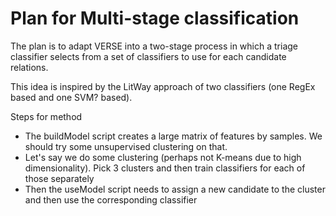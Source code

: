 # Plan for Multi-stage classification

The plan is to adapt VERSE into a two-stage process in which a triage classifier selects from a set of classifiers to use for each candidate relations.

This idea is inspired by the LitWay approach of two classifiers (one RegEx based and one SVM? based).

Steps for method
- The buildModel script creates a large matrix of features by samples. We should try some unsupervised clustering on that.
- Let's say we do some clustering (perhaps not K-means due to high dimensionality). Pick 3 clusters and then train classifiers for each of those separately
- Then the useModel script needs to assign a new candidate to the cluster and then use the corresponding classifier
